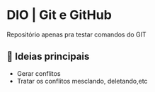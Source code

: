# DIO | Git e GitHub

Repositório apenas pra testar comandos do GIT

## 📒 Ideias principais

- Gerar conflitos
- Tratar os conflitos mesclando, deletando,etc  

